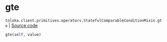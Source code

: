 # gte
`toloka.client.primitives.operators.StatefulComparableConditionMixin.gte` | [Source code](https://github.com/Toloka/toloka-kit/blob/v1.0.1/src/client/primitives/operators.py#L156)

```python
gte(self, value)
```

